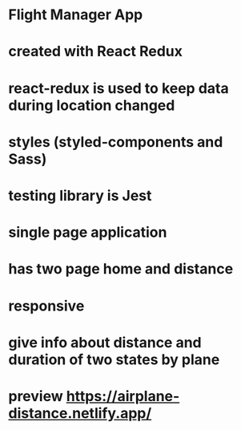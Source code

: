 # Flight Manager App
# created with React Redux
# react-redux is used to keep data during location changed
# styles (styled-components and Sass)
# testing library is Jest
# single page application
# has two page home and distance
# responsive
# give info about distance and duration of two states by plane
# preview https://airplane-distance.netlify.app/
